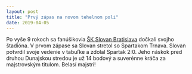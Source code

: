 ```yaml
---
layout: post
title: "Prvý zápas na novom tehelnom poli"
date: 2019-04-05
---
```


Po vyše 9 rokoch sa fanúšikovia [ŠK Slovan Bratislava](http://skslovan.com) dočkali svojho štadióna. V prvom zápase sa Slovan stretol so Spartakom Trnava.
Slovan potvrdil svoje vedenie v tabuľke a zdolal Spartak 2:0. Jeho náskok pred druhou Dunajskou stredou je už 14 bodový a suverénne kráča za majstrovským
titulom. Belasí majstri!
